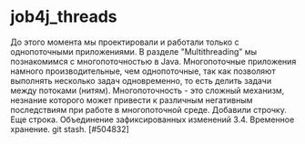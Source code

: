 # job4j_threads
До этого момента мы проектировали и работали только с однопоточными приложениями. 
В разделе "Multithreading" мы познакомимся с многопоточностью в Java. 
Многопоточные приложения намного производительные, чем однопоточные, 
так как позволяют выполнять несколько задач одновременно, то есть делить задачи между 
потоками (нитям). Многопоточность - это сложный механизм, незнание которого может привести к 
различным негативным последствиям при работе в многопоточной среде. 
Добавили строчку.
Еще строка.
Объединение зафиксированных изменений
3.4. Временное хранение. git stash. [#504832] 